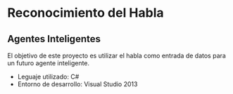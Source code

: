 <h1>Reconocimiento del Habla</h1>
<h2>Agentes Inteligentes</h2>

<p>El objetivo de este proyecto es utilizar el habla como entrada de datos para un futuro agente inteligente.</p>


<ul>
  <li>Leguaje utilizado: C#</li>
  <li>Entorno de desarrollo: Visual Studio 2013</li>
</ul>
